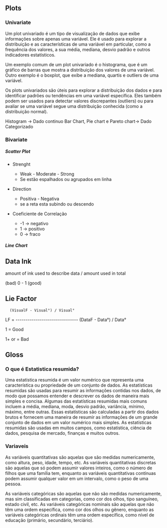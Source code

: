 

## Plots

### Univariate

Um plot univariado é um tipo de visualização de dados que exibe informações sobre apenas uma variável. Ele é usado para explorar a distribuição e as características de uma variável em particular, como a frequência dos valores, a sua média, mediana, desvio padrão e outros indicadores estatísticos.

Um exemplo comum de um plot univariado é o histograma, que é um gráfico de barras que mostra a distribuição dos valores de uma variável. Outro exemplo é o boxplot, que exibe a mediana, quartis e outliers de uma variável.

Os plots univariados são úteis para explorar a distribuição dos dados e para identificar padrões ou tendências em uma variável específica. Eles também podem ser usados para detectar valores discrepantes (outliers) ou para avaliar se uma variável segue uma distribuição conhecida (como a distribuição normal).

Histogram -> Dado continuo
Bar Chart, Pie chart e Pareto chart-> Dado Categorizado


### Bivariate

##### Scatter Plot
- Strenght
  - Weak - Moderate - Strong
  - Se estão espalhados ou agrupados em linha

- Direction
  - Positiva - Negativa
  - se a reta esta subindo ou descendo 

- Coeficiente de Correlação
  - -1 -> negativo
  - 1 -> positivo
  - 0 -> fraco

##### Line Chart


## Data Ink

amount of ink used to describe data / amount used in total

(bad) 0 - 1 (good)

## Lie Factor

      (VisualF - Visual°) / Visual°
LF = -------------------------------
      (DataF - Data°) / Data°
 
    

1 = Good

1+ or = Bad














## Gloss

### O que é Estatistica resumida?

Uma estatística resumida é um valor numérico que representa uma característica ou propriedade de um conjunto de dados. As estatísticas resumidas são usadas para resumir as informações contidas nos dados, de modo que possamos entender e descrever os dados de maneira mais simples e concisa. Algumas das estatísticas resumidas mais comuns incluem a média, mediana, moda, desvio padrão, variância, mínimo, máximo, entre outras. Essas estatísticas são calculadas a partir dos dados brutos e fornecem uma maneira de resumir as informações de um grande conjunto de dados em um valor numérico mais simples. As estatísticas resumidas são usadas em muitos campos, como estatística, ciência de dados, pesquisa de mercado, finanças e muitos outros.


### Variaveis

As variáveis quantitativas são aquelas que são medidas numericamente, como altura, peso, idade, tempo, etc. As variáveis quantitativas discretas são aquelas que só podem assumir valores inteiros, como o número de filhos que uma família tem, enquanto as variáveis quantitativas contínuas podem assumir qualquer valor em um intervalo, como o peso de uma pessoa.

As variáveis categóricas são aquelas que não são medidas numericamente, mas sim classificadas em categorias, como cor dos olhos, tipo sanguíneo, estado civil, etc. As variáveis categóricas nominais são aquelas que não têm uma ordem específica, como cor dos olhos ou gênero, enquanto as variáveis categóricas ordinais têm uma ordem específica, como nível de educação (primário, secundário, terciário).
